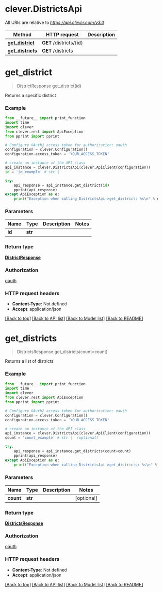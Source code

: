 # clever.DistrictsApi

All URIs are relative to *https://api.clever.com/v3.0*

Method | HTTP request | Description
------------- | ------------- | -------------
[**get_district**](DistrictsApi.md#get_district) | **GET** /districts/{id} | 
[**get_districts**](DistrictsApi.md#get_districts) | **GET** /districts | 

# **get_district**
> DistrictResponse get_district(id)



Returns a specific district

### Example
```python
from __future__ import print_function
import time
import clever
from clever.rest import ApiException
from pprint import pprint

# Configure OAuth2 access token for authorization: oauth
configuration = clever.Configuration()
configuration.access_token = 'YOUR_ACCESS_TOKEN'

# create an instance of the API class
api_instance = clever.DistrictsApi(clever.ApiClient(configuration))
id = 'id_example' # str | 

try:
    api_response = api_instance.get_district(id)
    pprint(api_response)
except ApiException as e:
    print("Exception when calling DistrictsApi->get_district: %s\n" % e)
```

### Parameters

Name | Type | Description  | Notes
------------- | ------------- | ------------- | -------------
 **id** | **str**|  | 

### Return type

[**DistrictResponse**](DistrictResponse.md)

### Authorization

[oauth](../README.md#oauth)

### HTTP request headers

 - **Content-Type**: Not defined
 - **Accept**: application/json

[[Back to top]](#) [[Back to API list]](../README.md#documentation-for-api-endpoints) [[Back to Model list]](../README.md#documentation-for-models) [[Back to README]](../README.md)

# **get_districts**
> DistrictsResponse get_districts(count=count)



Returns a list of districts

### Example
```python
from __future__ import print_function
import time
import clever
from clever.rest import ApiException
from pprint import pprint

# Configure OAuth2 access token for authorization: oauth
configuration = clever.Configuration()
configuration.access_token = 'YOUR_ACCESS_TOKEN'

# create an instance of the API class
api_instance = clever.DistrictsApi(clever.ApiClient(configuration))
count = 'count_example' # str |  (optional)

try:
    api_response = api_instance.get_districts(count=count)
    pprint(api_response)
except ApiException as e:
    print("Exception when calling DistrictsApi->get_districts: %s\n" % e)
```

### Parameters

Name | Type | Description  | Notes
------------- | ------------- | ------------- | -------------
 **count** | **str**|  | [optional] 

### Return type

[**DistrictsResponse**](DistrictsResponse.md)

### Authorization

[oauth](../README.md#oauth)

### HTTP request headers

 - **Content-Type**: Not defined
 - **Accept**: application/json

[[Back to top]](#) [[Back to API list]](../README.md#documentation-for-api-endpoints) [[Back to Model list]](../README.md#documentation-for-models) [[Back to README]](../README.md)

